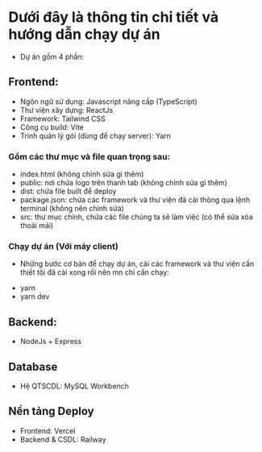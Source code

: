 # Dưới đây là thông tin chi tiết và hướng dẫn chạy dự án

- Dự án gồm 4 phần:

## Frontend:

- Ngôn ngữ sử dụng: Javascript nâng cấp (TypeScript)
- Thư viện xây dựng: ReactJs
- Framework: Tailwind CSS
- Công cụ build: Vite
- Trình quản lý gói (dùng để chạy server): Yarn

### Gồm các thư mục và file quan trọng sau:

- index.html (không chỉnh sửa gì thêm)
- public: nơi chứa logo trên thanh tab (không chỉnh sửa gì thêm)
- dist: chứa file built để deploy
- package.json: chứa các framework và thư viện đã cài thông qua lệnh terminal (không nên chỉnh sửa)
- src: thư mục chính, chứa các file chúng ta sẽ làm việc (có thể sửa xóa thoải mái)

### Chạy dự án (Với máy client)

- Những bước cơ bản để chạy dự án, cài các framework và thư viện cần thiết tôi đã cài xong rồi nên mn chỉ cần chạy:

* yarn
* yarn dev

## Backend:

- NodeJs + Express

## Database

- Hệ QTSCDL: MySQL Workbench

## Nền tảng Deploy

- Frontend: Vercel
- Backend & CSDL: Railway
